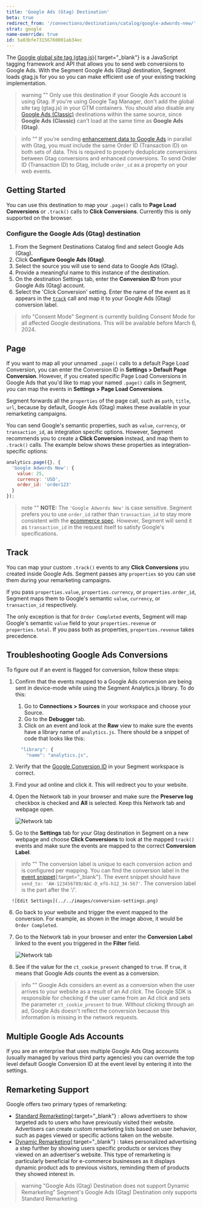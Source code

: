 ```yaml
---
title: 'Google Ads (Gtag) Destination'
beta: true
redirect_from: '/connections/destinations/catalog/google-adwords-new/'
strat: google
name-override: true
id: 5a03bfe73156760001ab34ec
---
```


The [Google global site tag (gtag.js)](https://support.google.com/google-ads/answer/7548399?hl=en){:target="_blank"} is a JavaScript tagging framework and API that allows you to send web conversions to Google Ads. With the Segment Google Ads (Gtag) destination, Segment loads gtag.js for you so you can make efficient use of your existing tracking implementation.

> warning ""
> Only use this destination if your Google Ads account is using Gtag. If you're using Google Tag Manager, don't add the global site tag (gtag.js) in your GTM containers. You should also disable any [Google Ads (Classic)](/docs/connections/destinations/catalog/adwords/) destinations within the same source, since **Google Ads (Classic)** can't load at the same time as **Google Ads (Gtag)**.

> info ""
> If you're sending [enhancement data to Google Ads](/docs/connections/destinations/catalog/actions-google-enhanced-conversions/) in parallel with Gtag, you must include the same Order ID (Transaction ID) on both sets of data. This is required to properly deduplicate conversions between Gtag conversions and enhanced conversions. To send Order ID (Transaction ID) to Gtag, include `order_id` as a property on your web events. 

## Getting Started

You can use this destination to map your `.page()` calls to **Page Load Conversions** or `.track()` calls to **Click Conversions**. Currently this is only supported on the browser.

### Configure the Google Ads (Gtag) destination

1. From the Segment Destinations Catalog find and select Google Ads (Gtag).
2. Click **Configure Google Ads (Gtag)**.
3. Select the source you will use to send data to Google Ads (Gtag).
4. Provide a meaningful name to this instance of the destination.
5. On the destination Settings tab, enter the **Conversion ID** from your Google Ads (Gtag) account. 
6. Select the 'Click Conversion' setting. Enter the name of the event as it appears in the [`track`](/docs/connections/spec/track) call and map it to your Google Ads (Gtag) conversion label.

> info "Consent Mode"
> Segment is currently building Consent Mode for all affected Google destinations. This will be available before March 6, 2024.


## Page

If you want to map all your unnamed `.page()` calls to a default Page Load Conversion, you can enter the Conversion ID in **Settings > Default Page Conversion**. However, if you created specific Page Load Conversions in Google Ads that you'd like to map your named `.page()` calls in Segment, you can map the events in **Settings > Page Load Conversions**.

Segment forwards all the `properties` of the page call, such as `path`, `title`, `url`, because by default, Google Ads (Gtag) makes these available in your remarketing campaigns.

You can send Google's semantic properties, such as `value`, `currency`, or `transaction_id`, as integration specific options. However, Segment recommends you to  create a **Click Conversion** instead, and map them to `.track()` calls. The example below shows these properties as integration-specific options:

```javascript
analytics.page({}, {
  'Google Adwords New': {
    value: 25,
    currency: 'USD',
    order_id: 'order123'
  }
});
```

> note ""
> **NOTE:** The `'Google Adwords New'` is case sensitive. Segment prefers you to use `order_id` rather than  `transaction_id` to stay more consistent with the [ecommerce spec](/docs/connections/spec/ecommerce/v2). However, Segment will send it as `transaction_id` in the request itself to satisfy Google's specifications.

## Track

You can map your custom `.track()` events to any **Click Conversions** you created inside Google Ads. Segment passes any `properties` so you can use them during your remarketing campaigns.

If you pass `properties.value`, `properties.currency`, or `properties.order_id`, Segment maps them to Google's semantic `value`, `currency`, or `transaction_id` respectively.

The only exception is that for `Order Completed` events, Segment will map Google's semantic `value` field to your `properties.revenue` or `properties.total`. If you pass both as properties, `properties.revenue` takes precedence.

## Troubleshooting Google Ads Conversions
To figure out if an event is flagged for conversion, follow these steps:
1. Confirm that the events mapped to a Google Ads conversion are being sent in device-mode while using the Segment Analytics.js library. To do this:
    1. Go to **Connections > Sources** in your workspace and choose your Source.
    2. Go to the **Debugger** tab.
    3. Click on an event and look at the **Raw** view to make sure the events have a library name of `analytics.js`. There should be a snippet of code that looks like this:

      ```js
        "library": {
          "name": "analytics.js",
      ```

2. Verify that the [Google Conversion ID](/docs/connections/destinations/catalog/google-ads-gtag/#google-conversion-id) in your Segment workspace is correct.
3. Find your ad online and click it. This will redirect you to your website.
4. Open the Network tab in your browser and make sure the **Preserve log** checkbox is checked and **All** is selected. Keep this Network tab and webpage open.

      ![Network tab](../../images/network-tab.png)

5. Go to the **Settings** tab for your Gtag destination in Segment on a new webpage and choose **Click Conversions** to look at the mapped `track()` events and make sure the events are mapped to the correct **Conversion Label**.

> info ""
> The conversion label is unique to each conversion action and is configured per mapping. You can find the conversion label in the [event snippet](https://support.google.com/google-ads/answer/7548399?hl=en#:~:text=For%20website%20conversion,currency%27%3A%20%27USD%27%0A%20%20%20%20%20%20%7D){:target="_blank"}. The event snippet should have `send_to: 'AW-123456789/AbC-D_efG-h12_34-567'`. The conversion label is the part after the '/'.

      ![Edit Settings](../../images/conversion-settings.png)

6. Go back to your website and trigger the event mapped to the conversion. For example, as shown in the image above, it would be `Order Completed`.
7. Go to the Network tab in your browser and enter the **Conversion Label** linked to the event you triggered in the **Filter** field.

      ![Network tab](../../images/network-tab-search.png)

8. See if the value for the `ct_cookie_present` changed to `true`. If `true`, it means that Google Ads counts the event as a conversion.  

> info ""
> Google Ads considers an event as a conversion when the user arrives to your website as a result of an Ad _click_. The Google SDK is responsible for checking if the user came from an Ad click and sets the parameter `ct_cookie_present` to true. Without clicking through an ad, Google Ads doesn't reflect the conversion because this information is missing in the network requests.

## Multiple Google Ads Accounts

If you are an enterprise that uses multiple Google Ads Gtag accounts (usually managed by various third party agencies) you can override the top level default Google Conversion ID at the event level by entering it into the settings.

## Remarketing Support 

Google offers two primary types of remarketing: 

* [Standard Remarketing](https://support.google.com/google-ads/answer/2453998){:target="_blank"} : allows advertisers to show targeted ads to users who have previously visited their website. Advertisers can create custom remarketing lists based on user behavior, such as pages viewed or specific actions taken on the website.
* [Dynamic Remarketing](https://support.google.com/google-ads/answer/3103357){:target="_blank"} : takes personalized advertising a step further by showing users specific products or services they viewed on an advertiser's website. This type of remarketing is particularly beneficial for e-commerce businesses as it displays dynamic product ads to previous visitors, reminding them of products they showed interest in.

> warning "Google Ads (Gtag) Destination does not support Dynamic Remarketing"
> Segment's Google Ads (Gtag) Destination only supports Standard Remarketing. 

